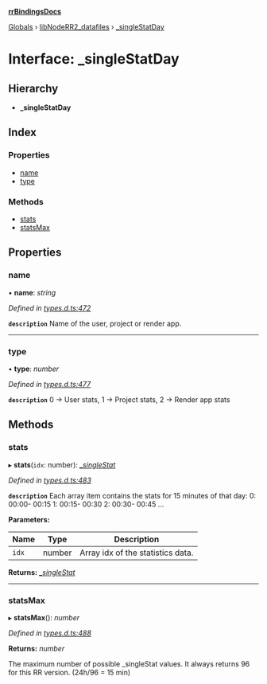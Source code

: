 **[rrBindingsDocs](../README.md)**

[Globals](../README.md) › [libNodeRR2_datafiles](../modules/libnoderr2_datafiles.md) › [_singleStatDay](libnoderr2_datafiles._singlestatday.md)

# Interface: _singleStatDay

## Hierarchy

* **_singleStatDay**

## Index

### Properties

* [name](libnoderr2_datafiles._singlestatday.md#name)
* [type](libnoderr2_datafiles._singlestatday.md#type)

### Methods

* [stats](libnoderr2_datafiles._singlestatday.md#stats)
* [statsMax](libnoderr2_datafiles._singlestatday.md#statsmax)

## Properties

###  name

• **name**: *string*

*Defined in [types.d.ts:472](https://github.com/Novalis15/rrBindings/blob/33d8d78/nodeJS/lx64/v6/types.d.ts#L472)*

**`description`** Name of the user, project or render app.

___

###  type

• **type**: *number*

*Defined in [types.d.ts:477](https://github.com/Novalis15/rrBindings/blob/33d8d78/nodeJS/lx64/v6/types.d.ts#L477)*

**`description`** 0 -> User stats, 1 -> Project stats, 2 -> Render app stats

## Methods

###  stats

▸ **stats**(`idx`: number): *[_singleStat](libnoderr2_datafiles._singlestat.md)*

*Defined in [types.d.ts:483](https://github.com/Novalis15/rrBindings/blob/33d8d78/nodeJS/lx64/v6/types.d.ts#L483)*

**`description`** Each array item contains the stats for 15 minutes of that day: 0: 00:00- 00:15 1: 00:15- 00:30 2: 00:30- 00:45 ...

**Parameters:**

Name | Type | Description |
------ | ------ | ------ |
`idx` | number | Array idx of the statistics data.  |

**Returns:** *[_singleStat](libnoderr2_datafiles._singlestat.md)*

___

###  statsMax

▸ **statsMax**(): *number*

*Defined in [types.d.ts:488](https://github.com/Novalis15/rrBindings/blob/33d8d78/nodeJS/lx64/v6/types.d.ts#L488)*

**Returns:** *number*

The maximum number of possible _singleStat values. It always returns 96 for this RR version. (24h/96 = 15 min)